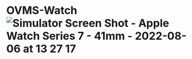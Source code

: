 # OVMS-Watch![Simulator Screen Shot - Apple Watch Series 7 - 41mm - 2022-08-06 at 13 27 17](https://user-images.githubusercontent.com/28683777/183231874-183cc52f-b47b-49c9-b2ed-ed81ecc160d8.png)
